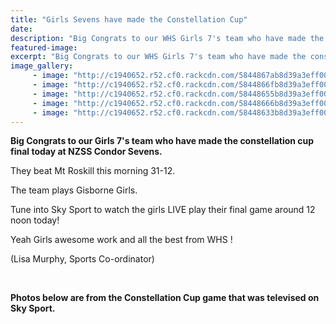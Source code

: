 ```yaml
---
title: "Girls Sevens have made the Constellation Cup"
date: 
description: "Big Congrats to our WHS Girls 7's team who have made the constellation cup final today at NZSS Condor Sevens..."
featured-image: 
excerpt: "Big Congrats to our WHS Girls 7's team who have made the constellation cup final today at NZSS Condor Sevens."
image_gallery:
     - image: "http://c1940652.r52.cf0.rackcdn.com/5844867ab8d39a3eff000180/tv-shots-8.jpg"
     - image: "http://c1940652.r52.cf0.rackcdn.com/5844866fb8d39a3eff00017e/tv-shots-7.jpg"
     - image: "http://c1940652.r52.cf0.rackcdn.com/58448655b8d39a3eff000178/tv-shots-4.jpg"
     - image: "http://c1940652.r52.cf0.rackcdn.com/58448666b8d39a3eff00017c/tv-shots-6.jpg"
     - image: "http://c1940652.r52.cf0.rackcdn.com/58448633b8d39a3eff000172/tv-shots-1.jpg"
---
```


<p><strong>Big Congrats to our Girls 7's team who have made the constellation cup final today at NZSS Condor Sevens.&nbsp;</strong></p>
<p><span>They beat Mt Roskill this morning 31-12. <br /></span></p>
<p><span>The team plays Gisborne Girls. </span></p>
<p><span>Tune into Sky Sport to watch the girls LIVE play their final game around 12 noon today!&nbsp;</span></p>
<p><span>Yeah Girls awesome work and all the best from WHS !</span></p>
<p><span>(Lisa Murphy, Sports Co-ordinator)</span></p>
<p><span><br /></span></p>
<p><strong>Photos below are from the Constellation Cup game that was televised on Sky Sport.</strong></p>

